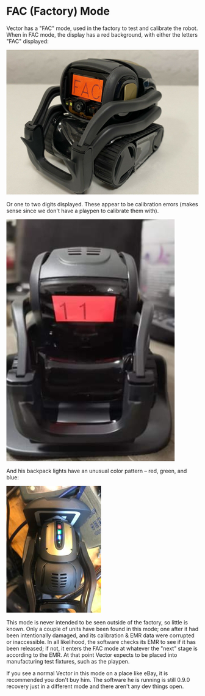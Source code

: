 # FAC (Factory) Mode

Vector has a "FAC" mode, used in the factory to test and calibrate the robot.
When in FAC mode, the display has a red background, with either the letters "FAC" displayed:

![FAC face](FAC.jpg)

Or one to two digits displayed. These appear to be calibration errors (makes sense since we don't have a playpen to calibrate them with).

![FAC number](FAC-11.jpg)

And his backpack lights have an unusual color pattern – red, green, and blue:

![](IMG_1376.jpg)


This mode is never intended to be seen outside of the factory, so little is
known. Only a couple of units have been found in this mode; one after it had
been intentionally damaged, and its calibration & EMR data were corrupted or
inaccessible. In all likelihood, the software checks its EMR to see if it
has been released; if not, it enters the FAC mode at whatever the "next" stage
is according to the EMR. At that point Vector expects to be placed into
manufacturing test fixtures, such as the playpen.

If you see a normal Vector in this mode on a place like eBay, it is recommended you don't buy him. The software he is running is still 0.9.0 recovery just in a different mode and there aren't any dev things open.
